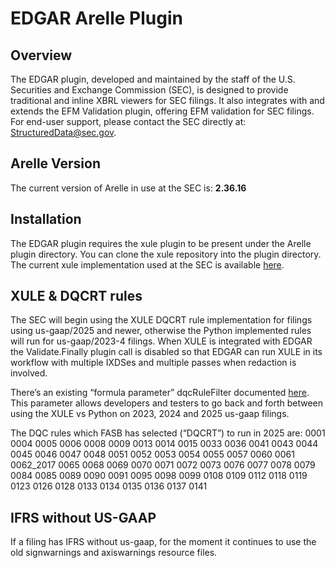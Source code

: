 # EDGAR Arelle Plugin

## Overview
The EDGAR plugin, developed and maintained by the staff of the U.S. Securities and Exchange Commission (SEC), is designed to provide traditional and inline XBRL viewers for SEC filings. It also integrates with and extends the EFM Validation plugin, offering EFM validation for SEC filings. For end-user support, please contact the SEC directly at: StructuredData@sec.gov.

## Arelle Version
The current version of Arelle in use at the SEC is: **2.36.16**

## Installation
The EDGAR plugin requires the xule plugin to be present under the Arelle plugin directory. You can clone the xule repository into the plugin directory. The current xule implementation used at the SEC is available [here](https://github.com/hermfischer-wf/xule/tree/HF-save-reload-constants).

## XULE & DQCRT rules
The SEC will begin using the XULE DQCRT rule implementation for filings using us-gaap/2025 and newer, otherwise the Python implemented rules will run for us-gaap/2023-4 filings. When XULE is integrated with EDGAR the Validate.Finally plugin call is disabled so that EDGAR can run XULE in its workflow with multiple IXDSes and multiple passes when redaction is involved. 

There’s an existing “formula parameter” dqcRuleFilter documented [here](https://github.com/Arelle/EDGAR/blob/26f8e70f8a54c6d20c081a2efa94b36310eb0141/validate/__init__.py#L49).
This parameter allows developers and testers to go back and forth between using the XULE vs Python on 2023, 2024 and 2025 us-gaap filings.   

The DQC rules which FASB has selected (“DQCRT”) to run in 2025 are:
0001 0004 0005 0006 0008 0009 0013 0014 0015 0033 0036 0041 0043 0044 0045 0046 0047 0048 0051 0052 0053 0054 0055 0057 0060 0061 0062_2017 0065 0068 0069 0070 0071 0072 0073 0076 0077 0078 0079 0084 0085 0089 0090 0091 0095 0098 0099 0108 0109 0112 0118 0119 0123 0126 0128 0133 0134 0135 0136 0137 0141

## IFRS without US-GAAP
If a filing has IFRS without us-gaap, for the moment it continues to use the old signwarnings and axiswarnings resource files.

